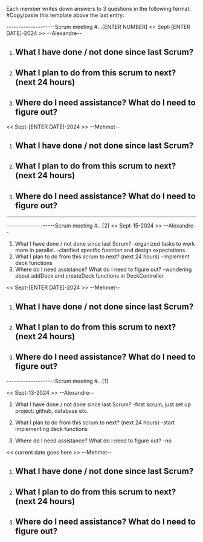 Each member writes down answers to 3 questions in the following format:
#Copy/paste this template above the last entry:

--------------------Scrum meeting #...[ENTER NUMBER]
<< Sept-[ENTER DATE]-2024 >>  --Alexandre--
1. What I have done / not done since last Scrum?
    -
2. What I plan to do from this scrum to next? (next 24 hours)
   -
3. Where do I need assistance? What do I need to figure out?
   -

<< Sept-[ENTER DATE]-2024 >>  --Mehmet--
1. What I have done / not done since last Scrum?
   -
2. What I plan to do from this scrum to next? (next 24 hours)
   -
3. Where do I need assistance? What do I need to figure out?
   -

--- --- --- ---   --- --- --- ---   --- --- --- ---   


--------------------Scrum meeting #...[2]
<< Sept-15-2024 >>  --Alexandre--
1. What I have done / not done since last Scrum?
   -organized tasks to work more in parallel.
   -clarified specific function and design expectations.
2. What I plan to do from this scrum to next? (next 24 hours)
   -implement deck functions
3. Where do I need assistance? What do I need to figure out?
   -wondering about addDeck and createDeck functions in DeckController

<< Sept-[ENTER DATE]-2024 >>  --Mehmet--
1. What I have done / not done since last Scrum?
   -
2. What I plan to do from this scrum to next? (next 24 hours)
   -
3. Where do I need assistance? What do I need to figure out?
   -


--------------------Scrum meeting #...[1]

<< Sept-13-2024 >>  --Alexandre--
1. What I have done / not done since last Scrum?
    -first scrum, just set up project: github, database etc.
    
2. What I plan to do from this scrum to next? (next 24 hours)
    -start implementing deck functions
3. Where do I need assistance? What do I need to figure out?
    -no

<< current date goes here >>  --Mehmet--
1. What I have done / not done since last Scrum?
   -
2. What I plan to do from this scrum to next? (next 24 hours)
   -
3. Where do I need assistance? What do I need to figure out?
   -